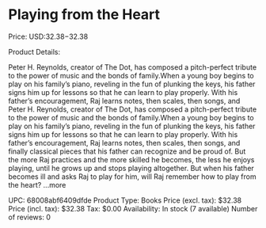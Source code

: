 # Playing from the Heart

Price: USD:$32.38-$32.38

Product Details:

Peter H. Reynolds, creator of The Dot, has composed a pitch-perfect tribute to the power of music and the bonds of family.When a young boy begins to play on his family’s piano, reveling in the fun of plunking the keys, his father signs him up for lessons so that he can learn to play properly. With his father’s encouragement, Raj learns notes, then scales, then songs, and Peter H. Reynolds, creator of The Dot, has composed a pitch-perfect tribute to the power of music and the bonds of family.When a young boy begins to play on his family’s piano, reveling in the fun of plunking the keys, his father signs him up for lessons so that he can learn to play properly. With his father’s encouragement, Raj learns notes, then scales, then songs, and finally classical pieces that his father can recognize and be proud of. But the more Raj practices and the more skilled he becomes, the less he enjoys playing, until he grows up and stops playing altogether. But when his father becomes ill and asks Raj to play for him, will Raj remember how to play from the heart? ...more

UPC: 68008abf6409dfde
Product Type: Books
Price (excl. tax): $32.38
Price (incl. tax): $32.38
Tax: $0.00
Availability: In stock (7 available)
Number of reviews: 0